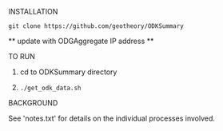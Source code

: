 INSTALLATION

`git clone https://github.com/geotheory/ODKSummary`

** update with ODGAggregate IP address **

TO RUN

1. cd to ODKSummary directory

2. `./get_odk_data.sh`

BACKGROUND

See 'notes.txt' for details on the individual processes involved.
